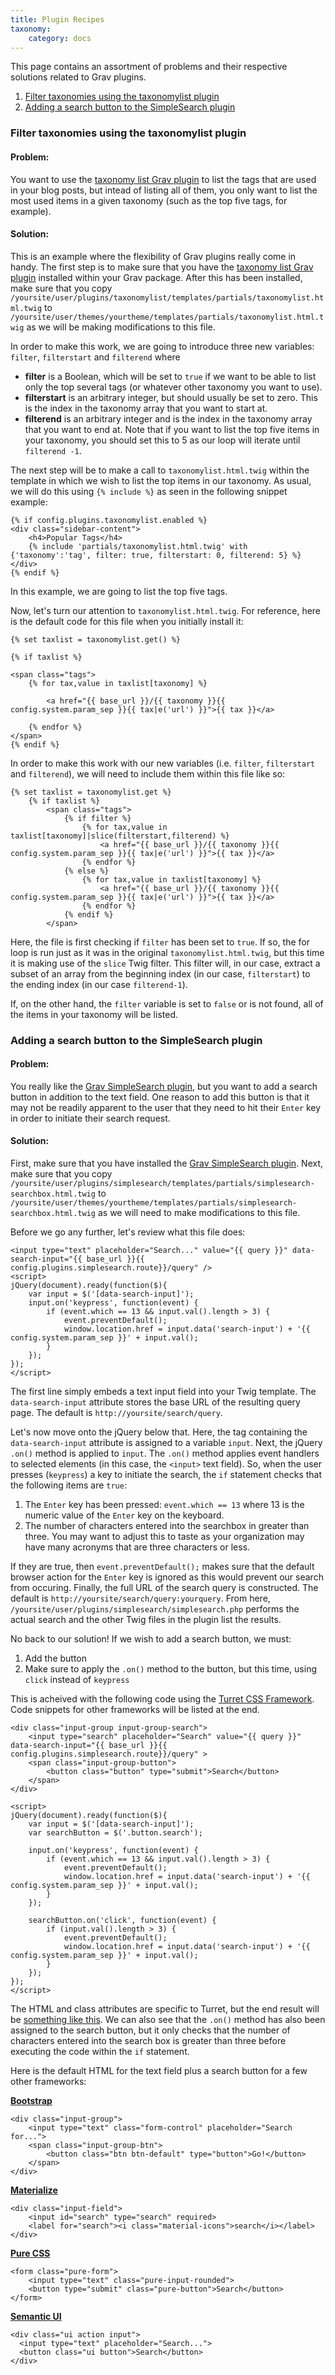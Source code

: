 ```yaml
---
title: Plugin Recipes
taxonomy:
    category: docs
---
```


This page contains an assortment of problems and their respective solutions related to Grav plugins.

1. [Filter taxonomies using the taxonomylist plugin](#filter-taxonomies-using-the-taxo)
2. [Adding a search button to the SimpleSearch plugin](#adding-a-search-button-to-the-simplesearch-plugin)
 
### Filter taxonomies using the taxonomylist plugin
 
#### Problem:
 
You want to use the [taxonomy list Grav plugin](https://github.com/getgrav/grav-plugin-taxonomylist) to list the tags that are used in your blog posts, but intead of listing all of them, you only want to list the most used items in a given taxonomy (such as the top five tags, for example).
 
#### Solution:
 
This is an example where the flexibility of Grav plugins really come in handy. The first step is to make sure that you have the [taxonomy list Grav plugin](https://github.com/getgrav/grav-plugin-taxonomylist) installed within your Grav package. After this has been installed, make sure that you copy `/yoursite/user/plugins/taxonomylist/templates/partials/taxonomylist.html.twig` to `/yoursite/user/themes/yourtheme/templates/partials/taxonomylist.html.twig` as we will be making modifications to this file.
 
In order to make this work, we are going to introduce three new variables: `filter`, `filterstart` and `filterend` where

 * **filter** is a Boolean, which will be set to `true` if we want to be able to list only the top several tags (or whatever other taxonomy you want to use).
 *  **filterstart** is an arbitrary integer, but should usually be set to zero. This is the index in the taxonomy array that you want to start at.
 * **filterend** is an arbitrary integer and is the index in the taxonomy array that you want to end at. Note that if you want to list the top five items in your taxonomy, you should set this to 5 as our loop will iterate until `filterend -1`.

The next step will be to make a call to `taxonomylist.html.twig` within the template in which we wish to list the top items in our taxonomy. As usual, we will do this using `{% include %}` as seen in the following snippet example:

```
{% if config.plugins.taxonomylist.enabled %}
<div class="sidebar-content">
    <h4>Popular Tags</h4>
    {% include 'partials/taxonomylist.html.twig' with {'taxonomy':'tag', filter: true, filterstart: 0, filterend: 5} %}
</div>
{% endif %}
```
In this example, we are going to list the top five tags.

Now, let's turn our attention to `taxonomylist.html.twig`. For reference, here is the default code for this file when you initially install it:

```
{% set taxlist = taxonomylist.get() %}

{% if taxlist %}

<span class="tags">
    {% for tax,value in taxlist[taxonomy] %}

        <a href="{{ base_url }}/{{ taxonomy }}{{ config.system.param_sep }}{{ tax|e('url') }}">{{ tax }}</a>

    {% endfor %}
</span>
{% endif %}
```
In order to make this work with our new variables (i.e. `filter`, `filterstart` and `filterend`), we will need to include them within this file like so:

```
{% set taxlist = taxonomylist.get %}
    {% if taxlist %}
        <span class="tags">
            {% if filter %}
                {% for tax,value in taxlist[taxonomy]|slice(filterstart,filterend) %}
                    <a href="{{ base_url }}/{{ taxonomy }}{{ config.system.param_sep }}{{ tax|e('url') }}">{{ tax }}</a>
                {% endfor %}
            {% else %}
                {% for tax,value in taxlist[taxonomy] %}
                    <a href="{{ base_url }}/{{ taxonomy }}{{ config.system.param_sep }}{{ tax|e('url') }}">{{ tax }}</a>
                {% endfor %}
            {% endif %}
        </span>
```
Here, the file is first checking if `filter` has been set to `true`. If so, the for loop is run just as it was in the original `taxonomylist.html.twig`, but this time it is making use of the `slice` Twig filter. This filter will, in our case, extract a subset of an array from the beginning index (in our case, `filterstart`) to the ending index (in our case `filterend-1`).

If, on the other hand, the `filter` variable is set to `false` or is not found, all of the items in your taxonomy will be listed.

### Adding a search button to the SimpleSearch plugin

#### Problem:

You really like the [Grav SimpleSearch plugin](https://github.com/getgrav/grav-plugin-simplesearch), but you want to add a search button in addition to the text field. One reason to add this button is that it may not be readily apparent to the user that they need to hit their `Enter` key in order to initiate their search request.

#### Solution:

First, make sure that you have installed the [Grav SimpleSearch plugin](https://github.com/getgrav/grav-plugin-simplesearch). Next, make sure that you copy `/yoursite/user/plugins/simplesearch/templates/partials/simplesearch-searchbox.html.twig` to `/yoursite/user/themes/yourtheme/templates/partials/simplesearch-searchbox.html.twig` as we will need to make modifications to this file.

Before we go any further, let's review what this file does:
```
<input type="text" placeholder="Search..." value="{{ query }}" data-search-input="{{ base_url }}{{ config.plugins.simplesearch.route}}/query" />
<script>
jQuery(document).ready(function($){
    var input = $('[data-search-input]');
    input.on('keypress', function(event) {
        if (event.which == 13 && input.val().length > 3) {
            event.preventDefault();
            window.location.href = input.data('search-input') + '{{ config.system.param_sep }}' + input.val();
        }
    });
});
</script>
```
The first line simply embeds a text input field into your Twig template. The `data-search-input` attribute stores the base URL of the resulting query page. The default is `http://yoursite/search/query`.

Let's now move onto the jQuery below that. Here, the tag containing the `data-search-input` attribute is assigned to a variable `input`. Next, the jQuery `.on()` method is applied to `input`. The `.on()` method applies event handlers to selected elements (in this case, the `<input>` text field). So, when the user presses (`keypress`) a key to initiate the search, the `if` statement checks that the following items are `true`:

1. The `Enter` key has been pressed: `event.which == 13` where 13 is the numeric value of the `Enter` key on the keyboard.
2. The number of characters entered into the searchbox in greater than three. You may want to adjust this to taste as your organization may have many acronyms that are three characters or less.

If they are true, then `event.preventDefault();` makes sure that the default browser action for the `Enter` key is ignored as this would prevent our search from occuring. Finally, the full URL of the search query is constructed. The default is `http://yoursite/search/query:yourquery`. From here, `/yoursite/user/plugins/simplesearch/simplesearch.php` performs the actual search and the other Twig files in the plugin list the results.

No back to our solution! If we wish to add a search button, we must:

1. Add the button
2. Make sure to apply the `.on()` method to the button, but this time, using `click` instead of `keypress`

This is acheived with the following code using the [Turret CSS Framework](http://bigfishtv.github.io/turret/docs/index.html). Code snippets for other frameworks will be listed at the end.
```
<div class="input-group input-group-search">
	<input type="search" placeholder="Search" value="{{ query }}" data-search-input="{{ base_url }}{{ config.plugins.simplesearch.route}}/query" >
	<span class="input-group-button">
		<button class="button" type="submit">Search</button>
	</span>
</div>

<script>
jQuery(document).ready(function($){
    var input = $('[data-search-input]');
    var searchButton = $('.button.search');

    input.on('keypress', function(event) {
        if (event.which == 13 && input.val().length > 3) {
            event.preventDefault();
            window.location.href = input.data('search-input') + '{{ config.system.param_sep }}' + input.val();
        }
    });
    
    searchButton.on('click', function(event) {
        if (input.val().length > 3) {
            event.preventDefault();
            window.location.href = input.data('search-input') + '{{ config.system.param_sep }}' + input.val();
        }
    });
});
</script>
```
The HTML and class attributes are specific to Turret, but the end result will be [something like this](http://bigfishtv.github.io/turret/docs/index.html#input-group). We can also see that the `.on()` method has also been assigned to the search button, but it only checks that the number of characters entered into the search box is greater than three before executing the code within the `if` statement.

Here is the default HTML for the text field plus a search button for a few other frameworks:

[**Bootstrap**](http://getbootstrap.com/)
```
<div class="input-group">
    <input type="text" class="form-control" placeholder="Search for...">
    <span class="input-group-btn">
        <button class="btn btn-default" type="button">Go!</button>
    </span>
</div>
```

[**Materialize**](http://materializecss.com/)
```
<div class="input-field">
    <input id="search" type="search" required>
    <label for="search"><i class="material-icons">search</i></label>
</div>
```

[**Pure CSS**](http://purecss.io)
```
<form class="pure-form">
    <input type="text" class="pure-input-rounded">
    <button type="submit" class="pure-button">Search</button>
</form>
```

[**Semantic UI**](http://semantic-ui.com/)
```
<div class="ui action input">
  <input type="text" placeholder="Search...">
  <button class="ui button">Search</button>
</div>
```


